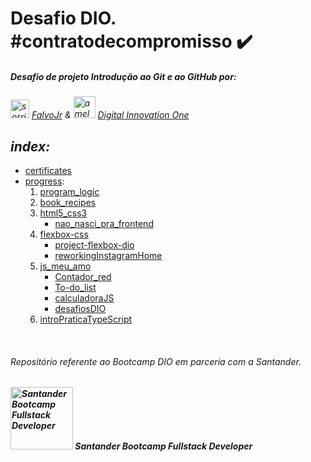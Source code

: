 # Desafio DIO. #contratodecompromisso :heavy_check_mark:

##### *Desafio de projeto Introdução ao Git e ao GitHub por:*

*<img src="https://avatars.githubusercontent.com/u/730492" alt="sorriso bonito" width="30"> [FalvoJr](https://github.com/falvojr)   &   <img src="https://avatars.githubusercontent.com/u/26231823" alt="a melhor plataforma de ensino dio.me" width="35"> [Digital Innovation One](https://github.com/digitalinnovationone)*

## *index:*

- [certificates](certificates)
- [progress](https://github.com/wesleyvlk/dio.-desafio_github/tree/main/progress):
  1. [program_logic](https://github.com/wesleyvlk/dio.-desafio_github/tree/main/progress/1-program_logic)
    2. [book_recipes](https://github.com/wesleyvlk/book_recipes)
  3. [html5_css3](https://github.com/wesleyvlk/dio.-desafio_github/tree/main/progress/3-html5_css3)
      - [nao_nasci_pra_frontend](https://github.com/wesleyvlk/dio.-desafio_github/tree/main/progress/3-html5_css3/nao_nasci_pra_frontend)
  4. [flexbox-css](https://github.com/wesleyvlk/dio.-desafio_github/tree/main/progress/4-flexbox-css)
      - [project-flexbox-dio](https://github.com/wesleyvlk/project-flexbox-dio)
      - [reworkingInstagramHome](https://github.com/wesleyvlk/reworkingInstagramHome)
  5. [js_meu_amo](https://github.com/wesleyvlk/dio.-desafio_github/tree/main/progress/5-js_meu_amo)
      - [Contador_red](https://github.com/wesleyvlk/dio.-desafio_github/tree/main/progress/5-js_meu_amo/intro_js/Contador_red)
      - [To-do_list](https://github.com/wesleyvlk/dio.-desafio_github/tree/main/progress/5-js_meu_amo/intro_js/To-do_list)
      - [calculadoraJS](https://github.com/wesleyvlk/dio.-desafio_github/tree/main/progress/5-js_meu_amo/calculadoraJS)
      - [desafiosDIO](https://github.com/wesleyvlk/dio.-desafio_github/tree/main/progress/5-js_meu_amo/desafiosDIO)
  6. [introPraticaTypeScript](https://github.com/wesleyvlk/introPraticaTypeScript)
<br>

###### *Repositório referente ao Bootcamp DIO em parceria com a Santander.*
###### **<img src="https://hermes.digitalinnovation.one/tracks/800fd098-3eef-45e9-9544-544ae396076c.png" alt="Santander Bootcamp Fullstack Developer" width=100>  Santander Bootcamp Fullstack Developer**
